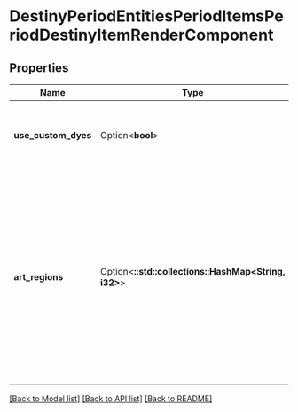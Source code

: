 # DestinyPeriodEntitiesPeriodItemsPeriodDestinyItemRenderComponent

## Properties

Name | Type | Description | Notes
------------ | ------------- | ------------- | -------------
**use_custom_dyes** | Option<**bool**> | If you should use custom dyes on this item, it will be indicated here. | [optional]
**art_regions** | Option<**::std::collections::HashMap<String, i32>**> | A dictionary for rendering gear components, with:  key = Art Arrangement Region Index  value = The chosen Arrangement Index for the Region, based on the value of a stat on the item used for making the choice. | [optional]

[[Back to Model list]](../README.md#documentation-for-models) [[Back to API list]](../README.md#documentation-for-api-endpoints) [[Back to README]](../README.md)


